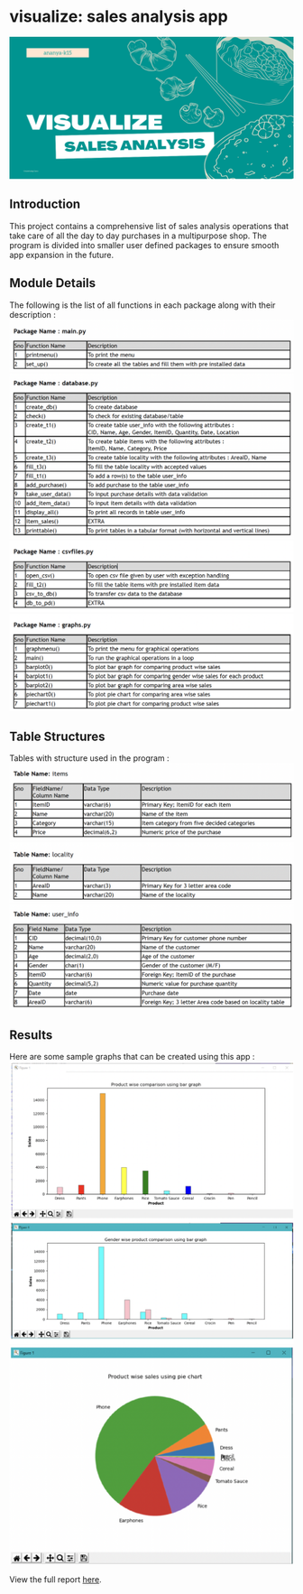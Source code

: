 # visualize: sales analysis app

![header](assets/header.png)

## Introduction

This project contains a comprehensive list of sales analysis operations that take care of all the day to day purchases in a multipurpose shop. The program is divided into smaller user defined packages to ensure smooth app expansion in the future.

## Module Details

The following is the list of all functions in each package along with their description :
![main](assets/main.png)
![database](assets/database.png)
![csvfiles](assets/csvfiles.png)
![graphs](assets/graphs.png)

## Table Structures

Tables with structure used in the program :
![table1](assets/table_items.png)
![table1](assets/table_locality.png)
![table1](assets/table_user_info.png)

## Results

Here are some sample graphs that can be created using this app :
![graph1](assets/graph1.png)
![graph2](assets/graph2.png)

View the full report [here](final_report.pdf).
